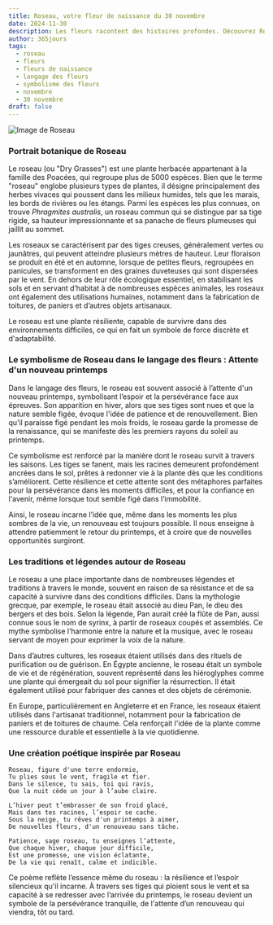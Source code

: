 ```yaml
---
title: Roseau, votre fleur de naissance du 30 novembre
date: 2024-11-30
description: Les fleurs racontent des histoires profondes. Découvrez Roseau, votre fleur de naissance du 30 novembre, ses symboles et récits fascinants. Plongez dans sa signification et son langage unique dans l'art floral.
author: 365jours
tags:
  - roseau
  - fleurs
  - fleurs de naissance
  - langage des fleurs
  - symbolisme des fleurs
  - novembre
  - 30 novembre
draft: false
---
```



![Image de Roseau](https://cdn.pixabay.com/photo/2015/12/11/11/01/leaves-1087952_1280.jpg#center)


### Portrait botanique de Roseau

Le roseau (ou "Dry Grasses") est une plante herbacée appartenant à la famille des Poacées, qui regroupe plus de 5000 espèces. Bien que le terme "roseau" englobe plusieurs types de plantes, il désigne principalement des herbes vivaces qui poussent dans les milieux humides, tels que les marais, les bords de rivières ou les étangs. Parmi les espèces les plus connues, on trouve _Phragmites australis_, un roseau commun qui se distingue par sa tige rigide, sa hauteur impressionnante et sa panache de fleurs plumeuses qui jaillit au sommet.

Les roseaux se caractérisent par des tiges creuses, généralement vertes ou jaunâtres, qui peuvent atteindre plusieurs mètres de hauteur. Leur floraison se produit en été et en automne, lorsque de petites fleurs, regroupées en panicules, se transforment en des graines duveteuses qui sont dispersées par le vent. En dehors de leur rôle écologique essentiel, en stabilisant les sols et en servant d’habitat à de nombreuses espèces animales, les roseaux ont également des utilisations humaines, notamment dans la fabrication de toitures, de paniers et d’autres objets artisanaux.

Le roseau est une plante résiliente, capable de survivre dans des environnements difficiles, ce qui en fait un symbole de force discrète et d'adaptabilité.

### Le symbolisme de Roseau dans le langage des fleurs : Attente d'un nouveau printemps

Dans le langage des fleurs, le roseau est souvent associé à l’attente d'un nouveau printemps, symbolisant l’espoir et la persévérance face aux épreuves. Son apparition en hiver, alors que ses tiges sont nues et que la nature semble figée, évoque l'idée de patience et de renouvellement. Bien qu’il paraisse figé pendant les mois froids, le roseau garde la promesse de la renaissance, qui se manifeste dès les premiers rayons du soleil au printemps.

Ce symbolisme est renforcé par la manière dont le roseau survit à travers les saisons. Les tiges se fanent, mais les racines demeurent profondément ancrées dans le sol, prêtes à redonner vie à la plante dès que les conditions s’améliorent. Cette résilience et cette attente sont des métaphores parfaites pour la persévérance dans les moments difficiles, et pour la confiance en l'avenir, même lorsque tout semble figé dans l’immobilité.

Ainsi, le roseau incarne l’idée que, même dans les moments les plus sombres de la vie, un renouveau est toujours possible. Il nous enseigne à attendre patiemment le retour du printemps, et à croire que de nouvelles opportunités surgiront.

### Les traditions et légendes autour de Roseau

Le roseau a une place importante dans de nombreuses légendes et traditions à travers le monde, souvent en raison de sa résistance et de sa capacité à survivre dans des conditions difficiles. Dans la mythologie grecque, par exemple, le roseau était associé au dieu Pan, le dieu des bergers et des bois. Selon la légende, Pan aurait créé la flûte de Pan, aussi connue sous le nom de syrinx, à partir de roseaux coupés et assemblés. Ce mythe symbolise l’harmonie entre la nature et la musique, avec le roseau servant de moyen pour exprimer la voix de la nature.

Dans d’autres cultures, les roseaux étaient utilisés dans des rituels de purification ou de guérison. En Égypte ancienne, le roseau était un symbole de vie et de régénération, souvent représenté dans les hiéroglyphes comme une plante qui émergeait du sol pour signifier la résurrection. Il était également utilisé pour fabriquer des cannes et des objets de cérémonie.

En Europe, particulièrement en Angleterre et en France, les roseaux étaient utilisés dans l'artisanat traditionnel, notamment pour la fabrication de paniers et de toitures de chaume. Cela renforçait l'idée de la plante comme une ressource durable et essentielle à la vie quotidienne.

### Une création poétique inspirée par Roseau

```
Roseau, figure d'une terre endormie,
Tu plies sous le vent, fragile et fier.
Dans le silence, tu sais, toi qui ravis,
Que la nuit cède un jour à l’aube claire.

L’hiver peut t’embrasser de son froid glacé,
Mais dans tes racines, l’espoir se cache.
Sous la neige, tu rêves d'un printemps à aimer,
De nouvelles fleurs, d'un renouveau sans tâche.

Patience, sage roseau, tu enseignes l’attente,
Que chaque hiver, chaque jour difficile,
Est une promesse, une vision éclatante,
De la vie qui renaît, calme et indicible.
```

Ce poème reflète l’essence même du roseau : la résilience et l’espoir silencieux qu'il incarne. À travers ses tiges qui ploient sous le vent et sa capacité à se redresser avec l’arrivée du printemps, le roseau devient un symbole de la persévérance tranquille, de l'attente d’un renouveau qui viendra, tôt ou tard.
